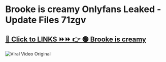 
 # Brooke is creamy Onlyfans Leaked - Update Files 71zgv

## <h2><a href="https://clipsfans.com/Brooke_is_creamy&ref=git">🔗 Click to LINKS ⏩⏩ 👉 🟢 Brooke is creamy </a></h2>

<a href="https://clipsfans.com/Brooke_is_creamy&ref=git" rel="nofollow" data-target="animated-image.originalLink"><img src="https://i.ibb.co.com/xMMVF88/686577567.gif" alt="Viral Video Original" style="max-width: 100%; display: inline-block;" data-target="animated-image.originalImage"></a>


